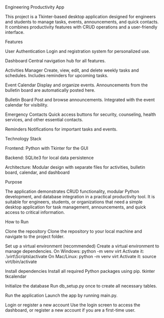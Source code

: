 Engineering Productivity App

This project is a Tkinter-based desktop application designed for engineers and students to manage tasks, events, announcements, and quick contacts. It combines productivity features with CRUD operations and a user-friendly interface.


Features

User Authentication
Login and registration system for personalized use.

Dashboard
Central navigation hub for all features.

Activities Manager
Create, view, edit, and delete weekly tasks and schedules. Includes reminders for upcoming tasks.

Event Calendar
Display and organize events. Announcements from the bulletin board are automatically posted here.

Bulletin Board
Post and browse announcements. Integrated with the event calendar for visibility.

Emergency Contacts
Quick access buttons for security, counseling, health services, and other essential contacts.

Reminders
Notifications for important tasks and events.


Technology Stack

Frontend: Python with Tkinter for the GUI

Backend: SQLite3 for local data persistence

Architecture: Modular design with separate files for activities, bulletin board, calendar, and dashboard


Purpose

The application demonstrates CRUD functionality, modular Python development, and database integration in a practical productivity tool. It is suitable for engineers, students, or organizations that need a simple desktop application for task management, announcements, and quick access to critical information.


How to Run

Clone the repository
Clone the repository to your local machine and navigate to the project folder.

Set up a virtual environment (recommended)
Create a virtual environment to manage dependencies.
On Windows: python -m venv virt
Activate it: .\virt\Scripts\activate
On Mac/Linux: python -m venv virt
Activate it: source virt/bin/activate

Install dependencies
Install all required Python packages using pip. 
tkinter
tkcalendar

Initialize the database
Run db_setup.py once to create all necessary tables.

Run the application
Launch the app by running main.py.

Login or register a new account
Use the login screen to access the dashboard, or register a new account if you are a first-time user.
